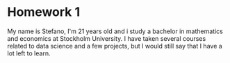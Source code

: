 # Homework 1

My name is Stefano, I'm 21 years old and i study a bachelor in mathematics and economics at Stockholm University. 
I have taken several courses related to data science and a few projects, but I would still say that I have a lot left to learn.